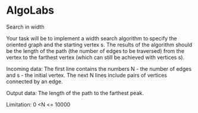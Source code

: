 # AlgoLabs


Search in width

Your task will be to implement a width search algorithm to specify the oriented graph and the starting vertex s. The results of the algorithm should be the length of the path (the number of edges to be traversed) from the vertex to the farthest vertex (which can still be achieved with vertices s).


Incoming data:
The first line contains the numbers N - the number of edges and s - the initial vertex. The next N lines include pairs of vertices connected by an edge.
 
Output data:
The length of the path to the farthest peak.

Limitation:
0 <N <= 10000